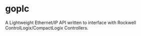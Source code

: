 # goplc
A Lightweight Ethernet/IP API written to interface with Rockwell ControlLogix/CompactLogix Controllers.
